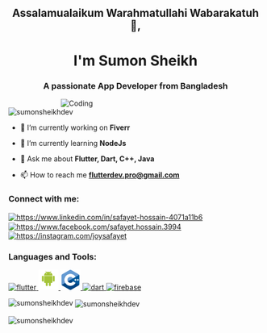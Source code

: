 <h2 align="center">Assalamualaikum Warahmatullahi Wabarakatuh 👋, </h2>
<h1 align="center">I'm Sumon Sheikh</h1>
<h3 align="center">A passionate App Developer from Bangladesh</h3>
<img align="right" alt="Coding" width="400" src="https://media.tenor.com/LMpVMsVPmVEAAAAC/mobile-application-digital-marketing.gif">
<p align="left"> <img src="https://komarev.com/ghpvc/?username=sumonsheikhdev&label=Profile%20views&color=0e75b6&style=flat" alt="sumonsheikhdev" /> </p>

- 🔭 I’m currently working on **Fiverr**

- 🌱 I’m currently learning **NodeJs**

- 💬 Ask me about **Flutter, Dart, C++, Java**

- 📫 How to reach me **flutterdev.pro@gmail.com**

<h3 align="left">Connect with me:</h3>
<p align="left">
<a href="https://linkedin.com/in/https://www.linkedin.com/in/safayet-hossain-4071a11b6" target="blank"><img align="center" src="https://raw.githubusercontent.com/rahuldkjain/github-profile-readme-generator/master/src/images/icons/Social/linked-in-alt.svg" alt="https://www.linkedin.com/in/safayet-hossain-4071a11b6" height="30" width="40" /></a>
<a href="https://fb.com/https://www.facebook.com/sumonsheikhdev" target="blank"><img align="center" src="https://raw.githubusercontent.com/rahuldkjain/github-profile-readme-generator/master/src/images/icons/Social/facebook.svg" alt="https://www.facebook.com/safayet.hossain.3994" height="30" width="40" /></a>
<a href="https://instagram.com/https://instagram.com/joysafayet" target="blank"><img align="center" src="https://raw.githubusercontent.com/rahuldkjain/github-profile-readme-generator/master/src/images/icons/Social/instagram.svg" alt="https://instagram.com/joysafayet" height="30" width="40" /></a>
</p>

<h3 align="left">Languages and Tools:</h3>
<p align="left"> <a href="https://flutter.dev" target="_blank" rel="noreferrer"> <img src="https://www.vectorlogo.zone/logos/flutterio/flutterio-icon.svg" alt="flutter" width="40" height="40"/> </a> <a href="https://developer.android.com" target="_blank" rel="noreferrer"> <img src="https://raw.githubusercontent.com/devicons/devicon/master/icons/android/android-original-wordmark.svg" alt="android" width="40" height="40"/> </a>  <a href="https://www.w3schools.com/cpp/" target="_blank" rel="noreferrer"> <img src="https://raw.githubusercontent.com/devicons/devicon/master/icons/cplusplus/cplusplus-original.svg" alt="cplusplus" width="40" height="40"/> </a>  <a href="https://dart.dev" target="_blank" rel="noreferrer"> <img src="https://www.vectorlogo.zone/logos/dartlang/dartlang-icon.svg" alt="dart" width="40" height="40"/> </a> <a href="https://firebase.google.com/" target="_blank" rel="noreferrer"> <img src="https://www.vectorlogo.zone/logos/firebase/firebase-icon.svg" alt="firebase" width="40" height="40"/> </a>  </p>

<p><img align="left" src="https://github-readme-stats.vercel.app/api/top-langs?username=sumonsheikhdev&show_icons=true&locale=en&layout=compact" alt="sumonsheikhdev" /></p>

<p>&nbsp;<img align="center" src="https://github-readme-stats.vercel.app/api?username=sumonsheikhdev&show_icons=true&locale=en" alt="sumonsheikhdev" /></p>

<p><img align="center" src="https://github-readme-streak-stats.herokuapp.com/?user=sumonsheikhdev&" alt="sumonsheikhdev" /></p>
